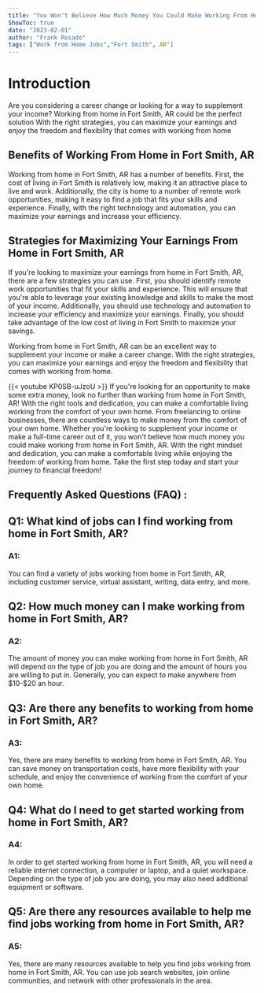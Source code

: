 ```yaml
---
title: "You Won't Believe How Much Money You Could Make Working From Home in Fort Smith, AR!"
ShowToc: true 
date: "2023-02-01"
author: "Frank Rosado" 
tags: ["Work from Home Jobs","Fort Smith", AR"]
---
```

# Introduction

Are you considering a career change or looking for a way to supplement your income? Working from home in Fort Smith, AR could be the perfect solution With the right strategies, you can maximize your earnings and enjoy the freedom and flexibility that comes with working from home 

## Benefits of Working From Home in Fort Smith, AR

Working from home in Fort Smith, AR has a number of benefits. First, the cost of living in Fort Smith is relatively low, making it an attractive place to live and work. Additionally, the city is home to a number of remote work opportunities, making it easy to find a job that fits your skills and experience. Finally, with the right technology and automation, you can maximize your earnings and increase your efficiency. 

## Strategies for Maximizing Your Earnings From Home in Fort Smith, AR

If you're looking to maximize your earnings from home in Fort Smith, AR, there are a few strategies you can use. First, you should identify remote work opportunities that fit your skills and experience. This will ensure that you're able to leverage your existing knowledge and skills to make the most of your income. Additionally, you should use technology and automation to increase your efficiency and maximize your earnings. Finally, you should take advantage of the low cost of living in Fort Smith to maximize your savings. 

Working from home in Fort Smith, AR can be an excellent way to supplement your income or make a career change. With the right strategies, you can maximize your earnings and enjoy the freedom and flexibility that comes with working from home.

{{< youtube KP0SB-uJzoU >}} 
If you're looking for an opportunity to make some extra money, look no further than working from home in Fort Smith, AR! With the right tools and dedication, you can make a comfortable living working from the comfort of your own home. From freelancing to online businesses, there are countless ways to make money from the comfort of your own home. Whether you're looking to supplement your income or make a full-time career out of it, you won't believe how much money you could make working from home in Fort Smith, AR. With the right mindset and dedication, you can make a comfortable living while enjoying the freedom of working from home. Take the first step today and start your journey to financial freedom!

## Frequently Asked Questions (FAQ) :
<h2>Q1: What kind of jobs can I find working from home in Fort Smith, AR?</h2>

<h3>A1: </h3>
You can find a variety of jobs working from home in Fort Smith, AR, including customer service, virtual assistant, writing, data entry, and more. 


<h2>Q2: How much money can I make working from home in Fort Smith, AR?</h2>

<h3>A2: </h3>
The amount of money you can make working from home in Fort Smith, AR will depend on the type of job you are doing and the amount of hours you are willing to put in. Generally, you can expect to make anywhere from $10-$20 an hour. 


<h2>Q3: Are there any benefits to working from home in Fort Smith, AR?</h2>

<h3>A3: </h3>
Yes, there are many benefits to working from home in Fort Smith, AR. You can save money on transportation costs, have more flexibility with your schedule, and enjoy the convenience of working from the comfort of your own home. 


<h2>Q4: What do I need to get started working from home in Fort Smith, AR?</h2>

<h3>A4: </h3>
In order to get started working from home in Fort Smith, AR, you will need a reliable internet connection, a computer or laptop, and a quiet workspace. Depending on the type of job you are doing, you may also need additional equipment or software. 


<h2>Q5: Are there any resources available to help me find jobs working from home in Fort Smith, AR?</h2>

<h3>A5: </h3>
Yes, there are many resources available to help you find jobs working from home in Fort Smith, AR. You can use job search websites, join online communities, and network with other professionals in the area.



